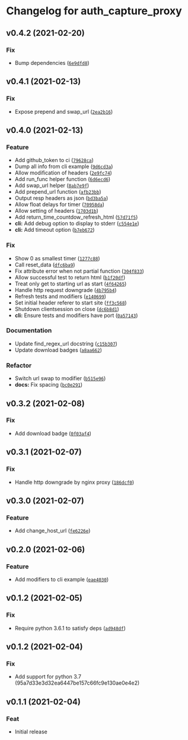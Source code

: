 # Changelog for auth_capture_proxy

<!--next-version-placeholder-->

## v0.4.2 (2021-02-20)
### Fix
* Bump dependencies ([`6e9dfd8`](https://github.com/alandtse/auth_capture_proxy/commit/6e9dfd89a059c3c272ad2be0ec4da3f6f439a0ce))

## v0.4.1 (2021-02-13)
### Fix
* Expose prepend and swap_url ([`2ea2b16`](https://github.com/alandtse/auth_capture_proxy/commit/2ea2b16f07bbf15926de06efb56b15393f9d9196))

## v0.4.0 (2021-02-13)

### Feature

- Add github_token to ci ([`79628ca`](https://github.com/alandtse/auth_capture_proxy/commit/79628ca2aea8142bce5699d169098c474b3b6595))
- Dump all info from cli example ([`9d6cd3a`](https://github.com/alandtse/auth_capture_proxy/commit/9d6cd3a98d276ced9c5c6c3d5a22ecbd5caa02f2))
- Allow modification of headers ([`2e9fc74`](https://github.com/alandtse/auth_capture_proxy/commit/2e9fc74ccfc40979747c286a1bdf6069f27e401d))
- Add run_func helper function ([`6d6ecd6`](https://github.com/alandtse/auth_capture_proxy/commit/6d6ecd68c988a1e3f76730971749f64c0c4408d2))
- Add swap_url helper ([`8ab7e9f`](https://github.com/alandtse/auth_capture_proxy/commit/8ab7e9ff5e2bc615e3e839c2006ba788058d7e37))
- Add prepend_url function ([`afb23bb`](https://github.com/alandtse/auth_capture_proxy/commit/afb23bb7b39b6ad2eeb2892d9ee29299138068b9))
- Output resp headers as json ([`bd3ba5a`](https://github.com/alandtse/auth_capture_proxy/commit/bd3ba5a7a9ce310bde64781a1d6a67e2fb53f5f9))
- Allow float delays for timer ([`70958da`](https://github.com/alandtse/auth_capture_proxy/commit/70958daaba3ef2542ae18dd2c1ca289b05c860d5))
- Allow setting of headers ([`1703d1b`](https://github.com/alandtse/auth_capture_proxy/commit/1703d1b285a330770cf355118e2ad4e43bb8ffdb))
- Add return_time_countdow_refresh_html ([`57d71f5`](https://github.com/alandtse/auth_capture_proxy/commit/57d71f58c79ccc84324ea10808de2132199024f2))
- **cli:** Add debug option to display to stderr ([`c554e1e`](https://github.com/alandtse/auth_capture_proxy/commit/c554e1e6e228703b9042482da0e0bc3046be7013))
- **cli:** Add timeout option ([`b7eb672`](https://github.com/alandtse/auth_capture_proxy/commit/b7eb67296fe4629a664432c213f5787851ba3a99))

### Fix

- Show 0 as smallest timer ([`1277c88`](https://github.com/alandtse/auth_capture_proxy/commit/1277c883e1f41e9e435813b35cef440a1e4ab2a9))
- Call reset_data ([`dfc6ba9`](https://github.com/alandtse/auth_capture_proxy/commit/dfc6ba9c41719175882363f0189bf3703f3c404e))
- Fix attribute error when not partial function ([`304f833`](https://github.com/alandtse/auth_capture_proxy/commit/304f833e830de3dcfc7dc950138af40fee5eb408))
- Allow successful test to return html ([`b1f20df`](https://github.com/alandtse/auth_capture_proxy/commit/b1f20df6fc0f44a5c9bc2891cca0c2edd3c09361))
- Treat only get to starting url as start ([`4f64265`](https://github.com/alandtse/auth_capture_proxy/commit/4f642651ec32adac7185385a42bae976e9447c16))
- Handle http request downgrade ([`4b795b4`](https://github.com/alandtse/auth_capture_proxy/commit/4b795b41172ca762cada03d94b312284efc0f8d8))
- Refresh tests and modifiers ([`e140699`](https://github.com/alandtse/auth_capture_proxy/commit/e140699ebdc22d104807ebf4127c394bfceef227))
- Set initial header referer to start site ([`ff3c568`](https://github.com/alandtse/auth_capture_proxy/commit/ff3c5685d9c89d3a9b7bd841870fe254a03c9bd0))
- Shutdown clientsession on close ([`dc6b8d1`](https://github.com/alandtse/auth_capture_proxy/commit/dc6b8d1d360fc789deaeabd610830ab3513a1341))
- **cli:** Ensure tests and modifiers have port ([`0a57143`](https://github.com/alandtse/auth_capture_proxy/commit/0a57143e1b750817d934fa7892448c02b4e0fc96))

### Documentation

- Update find_regex_url docstring ([`c15b307`](https://github.com/alandtse/auth_capture_proxy/commit/c15b30737b46f6933409341ffd9556291688e060))
- Update download badges ([`a8aa662`](https://github.com/alandtse/auth_capture_proxy/commit/a8aa6629c58ea00481d7a039106b2679627a083d))

### Refactor

- Switch url swap to modifier ([`b515e96`](https://github.com/alandtse/auth_capture_proxy/commit/b515e96801b3837028aa1a73b5249195023b95b1))
- **docs:** Fix spacing ([`bc0e291`](https://github.com/alandtse/auth_capture_proxy/commit/bc0e291b23fa169020e6b269a78d395a7cbdf8ba))

## v0.3.2 (2021-02-08)

### Fix

- Add download badge ([`0f03af4`](https://github.com/alandtse/auth_capture_proxy/commit/0f03af42883a0ef8ab0567db5eced3be9403d2cb))

## v0.3.1 (2021-02-07)

### Fix

- Handle http downgrade by nginx proxy ([`186dcf0`](https://github.com/alandtse/auth_capture_proxy/commit/186dcf0dded7610d7a16be2437286b61ad042599))

## v0.3.0 (2021-02-07)

### Feature

- Add change_host_url ([`fe6226e`](https://github.com/alandtse/auth_capture_proxy/commit/fe6226ee9cc9f6a1aecf6cf84e963ab6ad8470c7))

## v0.2.0 (2021-02-06)

### Feature

- Add modifiers to cli example ([`eae4030`](https://github.com/alandtse/auth_capture_proxy/commit/eae4030ba4f47468563e1abdaa186ed221eeb42d))

## v0.1.2 (2021-02-05)

### Fix

- Require python 3.6.1 to satisfy deps ([`ad948df`](https://github.com/alandtse/auth_capture_proxy/commit/ad948dff71de2ccd1d0555e129db07aeeb7fa890))

## v0.1.2 (2021-02-04)

### Fix

- Add support for python 3.7 (95a7d33e3d32ea6447be157c66fc9e130ae0e4e2)

## v0.1.1 (2021-02-04)

### Feat

- Initial release
